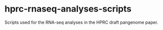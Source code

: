 # hprc-rnaseq-analyses-scripts
Scripts used for the RNA-seq analyses in the HPRC draft pangenome paper.
